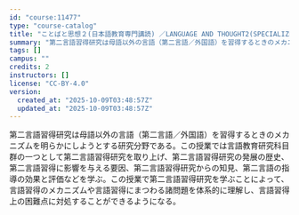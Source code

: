 ```yaml
---
id: "course:11477"
type: "course-catalog"
title: "ことばと思想２(日本語教育専門講読) ／LANGUAGE AND THOUGHT2(SPECIALIZED SUBSCRIPTION IN JAPANESE EDUCATION)"
summary: "第二言語習得研究は母語以外の言語（第二言語／外国語）を習得するときのメカニズムを明らかにしようとする研究分野である。この授業では言語教育研究科目群の一つとして第二言語習得研究を取り上げ、第二言語習得研究の発展の歴史、第二言語習得に影響を与え…"
tags: []
campus: ""
credits: 2
instructors: []
license: "CC-BY-4.0"
version:
  created_at: "2025-10-09T03:48:57Z"
  updated_at: "2025-10-09T03:48:57Z"
---
```

第二言語習得研究は母語以外の言語（第二言語／外国語）を習得するときのメカニズムを明らかにしようとする研究分野である。この授業では言語教育研究科目群の一つとして第二言語習得研究を取り上げ、第二言語習得研究の発展の歴史、第二言語習得に影響を与える要因、第二言語習得研究からの知見、第二言語の指導の効果と評価などを学ぶ。この授業で第二言語習得研究を学ぶことによって、言語習得のメカニズムや言語習得にまつわる諸問題を体系的に理解し、言語習得上の困難点に対処することができるようになる。
